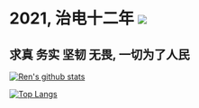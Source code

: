 # 2021, 治电十二年  <a href="https://profile-counter.glitch.me/klren0312/count.svg"><img src="https://profile-counter.glitch.me/klren0312/count.svg" /></a>

## 求真 务实 坚韧 无畏, 一切为了人民

[![Ren's github stats](https://github-readme-stats.vercel.app/api?username=klren0312&show_icons=true&theme=tokyonight)](https://github.com/klren0312)


[![Top Langs](https://github-readme-stats.vercel.app/api/top-langs/?username=klren0312&layout=compact&hide=html,css)](https://github-readme-stats.vercel.app/api/top-langs/?username=klren0312&layout=compact&hide=html,css)
